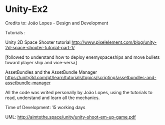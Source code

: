 # Unity-Ex2

Credits to:
João Lopes - Design and Development

Tutorials :

Unity 2D Space Shooter tutorial
http://www.pixelelement.com/blog/unity-2d-space-shooter-tutorial-part-1/

[followed to understand how to deploy enemyspaceships and move bullets toward player ship and vice-versa]

 AssetBundles and the AssetBundle Manager 
https://unity3d.com/pt/learn/tutorials/topics/scripting/assetbundles-and-assetbundle-manager

All the code was writed personally by João Lopes, using the tutorials to read, understand and learn all the mechanics.

Time of Development:
15 working days

UML:
http://aimtothe.space/unity/unity-shoot-em-up-game.pdf
